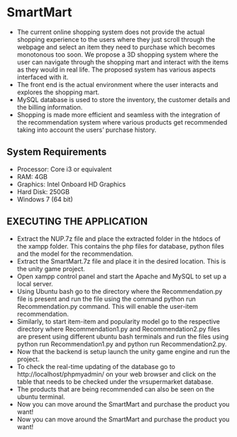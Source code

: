 # SmartMart
- The current online shopping system does not provide the actual shopping experience to the users where they just scroll through the webpage and select an item they need to purchase which becomes monotonous too soon. We propose a 3D shopping system where the user can navigate through the shopping mart and interact with the items as they would in real life. The proposed system has various aspects interfaced with it.
- The front end is the actual environment where the user interacts and explores the shopping mart. 
- MySQL database is used to store the inventory, the customer details and the billing information.
-  Shopping is made more efficient and seamless with the integration of the recommendation system where various products get recommended taking into account the users’ purchase history. 

## System Requirements
- Processor: Core i3 or equivalent
-	RAM: 4GB
-	Graphics: Intel Onboard HD Graphics	
-	Hard Disk: 250GB
-	Windows 7 (64 bit)


## EXECUTING THE APPLICATION
- Extract the NUP.7z file and place the extracted folder in the htdocs of the xampp folder. This contains the php files for database, python files and the model for the recommendation.
-	Extract the SmartMart.7z file and place it in the desired location. This is the unity game project.
-	Open xampp control panel and start the Apache and MySQL to set up a local server.
-	Using Ubuntu bash go to the directory where the Recommendation.py file is present and run the file using the command python run Recommendation.py command. This will enable the user-item recommendation.
-	Similarly, to start item-item and popularity model go to the respective directory where Recommendation1.py and Recommendation2.py files are present using different ubuntu bash terminals and run the files using python run Recommendation1.py and python run Recommendation2.py.
-	Now that the backend is setup launch the unity game engine and run the project.
-	To check the real-time updating of the database go to http://localhost/phpmyadmin/ on your web browser and click on the table that needs to be checked under the vrsupermarket database.
-	The products that are being recommended can also be seen on the ubuntu terminal.
-	Now you can move around the SmartMart and purchase the product you want!  
-	Now you can move around the SmartMart and purchase the product you want!  
